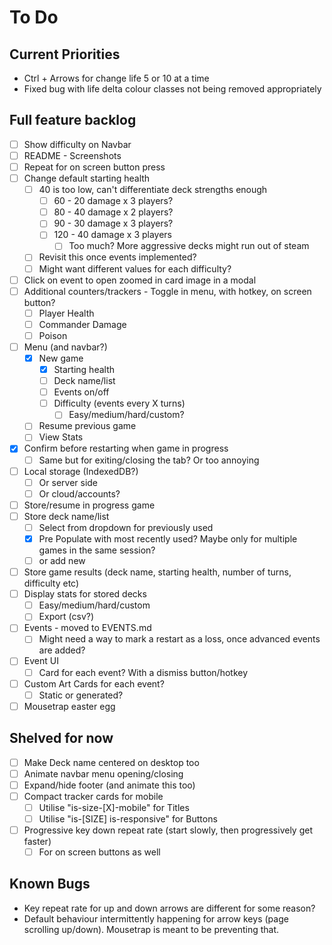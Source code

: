 # To Do

## Current Priorities

- Ctrl + Arrows for change life 5 or 10 at a time
- Fixed bug with life delta colour classes not being removed appropriately 

## Full feature backlog

- [ ] Show difficulty on Navbar
- [ ] README - Screenshots
- [ ] Repeat for on screen button press
- [ ] Change default starting health
    - [ ] 40 is too low, can't differentiate deck strengths enough
        - [ ] 60 - 20 damage x 3 players?
        - [ ] 80 - 40 damage x 2 players?
        - [ ] 90 - 30 damage x 3 players?
        - [ ] 120 - 40 damage x 3 players
            - [ ] Too much? More aggressive decks might run out of steam
    - [ ] Revisit this once events implemented? 
    - [ ] Might want different values for each difficulty? 
- [ ] Click on event to open zoomed in card image in a modal
- [ ] Additional counters/trackers - Toggle in menu, with hotkey, on screen button?
    - [ ] Player Health
    - [ ] Commander Damage
    - [ ] Poison
- [ ] Menu (and navbar?)
    - [x] New game
        - [x] Starting health
        - [ ] Deck name/list
        - [ ] Events on/off
        - [ ] Difficulty (events every X turns)
            - [ ] Easy/medium/hard/custom?
    - [ ] Resume previous game
    - [ ] View Stats
- [x] Confirm before restarting when game in progress
    - [ ] Same but for exiting/closing the tab? Or too annoying
- [ ] Local storage (IndexedDB?)
    - [ ] Or server side
    - [ ] Or cloud/accounts?
- [ ] Store/resume in progress game
- [ ] Store deck name/list
    - [ ] Select from dropdown for previously used
    - [x] Pre Populate with most recently used? Maybe only for multiple games in the same session?
    - [ ] or add new
- [ ] Store game results (deck name, starting health, number of turns, difficulty etc)
- [ ] Display stats for stored decks
    - [ ] Easy/medium/hard/custom
    - [ ] Export (csv?)
- [ ] Events - moved to EVENTS.md
    - [ ] Might need a way to mark a restart as a loss, once advanced events are added?
- [ ] Event UI
    - [ ] Card for each event? With a dismiss button/hotkey
- [ ] Custom Art Cards for each event?
    - [ ] Static or generated?
- [ ] Mousetrap easter egg

## Shelved for now

- [ ] Make Deck name centered on desktop too
- [ ] Animate navbar menu opening/closing
- [ ] Expand/hide footer (and animate this too)
- [ ] Compact tracker cards for mobile
    - [ ] Utilise "is-size-[X]-mobile" for Titles
    - [ ] Utilise "is-[SIZE] is-responsive" for Buttons
- [ ] Progressive key down repeat rate (start slowly, then progressively get faster)
    - [ ] For on screen buttons as well

## Known Bugs

- Key repeat rate for up and down arrows are different for some reason?
- Default behaviour intermittently happening for arrow keys (page scrolling up/down). Mousetrap is meant to be preventing that.